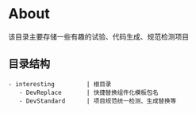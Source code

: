 # About

该目录主要存储一些有趣的试验、代码生成、规范检测项目

## 目录结构

```
- interesting         | 根目录
   - DevReplace       | 快捷替换组件化模板包名
   - DevStandard      | 项目规范统一检测、生成替换等
```